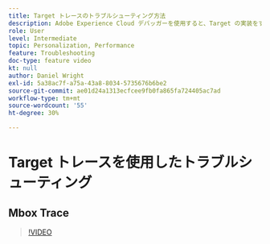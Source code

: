 ```yaml
---
title: Target トレースのトラブルシューティング方法
description: Adobe Experience Cloud デバッガーを使用すると、Target の実装をすばやく簡単に理解できます。Experience Cloudへの認証を行い、強力な Target トレース ツールを使用して、アクティビティ、オーディエンスの選定、訪問者プロファイルを調べる方法を説明します。
role: User
level: Intermediate
topic: Personalization, Performance
feature: Troubleshooting
doc-type: feature video
kt: null
author: Daniel Wright
exl-id: 5a38ac7f-a75a-43a8-8034-5735676b6be2
source-git-commit: ae01d24a1313ecfcee9fb0fa865fa724405ac7ad
workflow-type: tm+mt
source-wordcount: '55'
ht-degree: 30%

---
```


# Target トレースを使用したトラブルシューティング

## Mbox Trace

>[!VIDEO](https://video.tv.adobe.com/v/23113/?quality=12)

